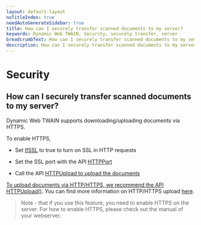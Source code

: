 ```yaml
---
layout: default-layout
noTitleIndex: true
needAutoGenerateSidebar: true
title: How can I securely transfer scanned documents to my server?
keywords: Dynamic Web TWAIN, Security, securely transfer, server
breadcrumbText: How can I securely transfer scanned documents to my server?
description: How can I securely transfer scanned documents to my server?
---
```


# Security

## How can I securely transfer scanned documents to my server?

Dynamic Web TWAIN supports downloading/uploading documents via HTTPS.

To enable HTTPS,

- Set <a href="https://www.dynamsoft.com/web-twain/docs-archive/v17.2.1/info/api/WebTwain_IO.html#ifssl" target="_blank">IfSSL</a> to true to turn on SSL in HTTP requests

- Set the SSL port with the API <a href="https://www.dynamsoft.com/web-twain/docs-archive/v17.2.1/info/api/WebTwain_IO.html#httpport" target="_blank">HTTPPort</a>

- Call the API <a href="https://www.dynamsoft.com/web-twain/docs-archive/v17.2.1/info/api/WebTwain_IO.html#httpupload" target="_blank">HTTPUpload to upload the documents

To upload documents via HTTP/HTTPS, we recommend the API <a href="https://www.dynamsoft.com/web-twain/docs-archive/v17.2.1/info/api/WebTwain_IO.html#httpupload" target="_blank">HTTPUpload()</a>. You can find more information on HTTP/HTTPS upload <a href="https://www.dynamsoft.com/web-twain/docs-archive/v17.2.1/indepth/features/output.html#upload" target="_blank">here</a>.

> Note - that if you use this feature, you need to enable HTTPS on the server. For how to enable HTTPS, please check out the manual of your webserver.
